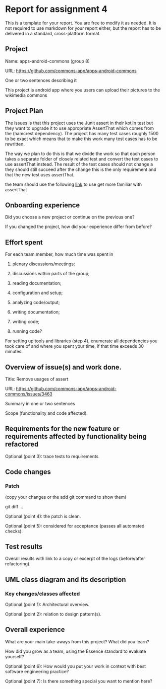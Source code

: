 # Report for assignment 4

This is a template for your report. You are free to modify it as needed.
It is not required to use markdown for your report either, but the report
has to be delivered in a standard, cross-platform format.

## Project

Name: apps-android-commons (group 8) 

URL: https://github.com/commons-app/apps-android-commons

One or two sentences describing it

This project is android app where you users can upload their pictures to the wikimedia commons

## Project Plan

The issues is that this project uses the Junit assert in their kotlin test but they want to upgrade 
it to use appropriate AssertThat which comes from the (hamcrest dependency). The project has many 
test cases roughly 1500 to be exact which means that to make this work many test cases has to be 
rewritten. 

The way we plan to do this is that we divide the work so that each person takes a separate folder of
closely related test and convert the test cases to use assertThat instead. The result of the test 
cases should not change a they should still succeed after the change this is the only requirement and
that the new test uses assertThat.

the team should use the following [link](https://hamcrest.org/JavaHamcrest/tutorial) to use get more 
familiar with assertThat

## Onboarding experience

Did you choose a new project or continue on the previous one?

If you changed the project, how did your experience differ from before?

## Effort spent

For each team member, how much time was spent in

1. plenary discussions/meetings;

2. discussions within parts of the group;

3. reading documentation;

4. configuration and setup;

5. analyzing code/output;

6. writing documentation;

7. writing code;

8. running code?

For setting up tools and libraries (step 4), enumerate all dependencies
you took care of and where you spent your time, if that time exceeds
30 minutes.

## Overview of issue(s) and work done.

Title: Remove usages of assert 

URL: https://github.com/commons-app/apps-android-commons/issues/3463

Summary in one or two sentences

Scope (functionality and code affected).

## Requirements for the new feature or requirements affected by functionality being refactored

Optional (point 3): trace tests to requirements.

## Code changes

### Patch

(copy your changes or the add git command to show them)

git diff ...

Optional (point 4): the patch is clean.

Optional (point 5): considered for acceptance (passes all automated checks).

## Test results

Overall results with link to a copy or excerpt of the logs (before/after
refactoring).

## UML class diagram and its description

### Key changes/classes affected

Optional (point 1): Architectural overview.

Optional (point 2): relation to design pattern(s).

## Overall experience

What are your main take-aways from this project? What did you learn?

How did you grow as a team, using the Essence standard to evaluate yourself?

Optional (point 6): How would you put your work in context with best software engineering practice?

Optional (point 7): Is there something special you want to mention here?

